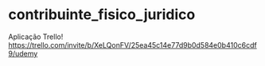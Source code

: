 # contribuinte_fisico_juridico

Aplicação Trello!
https://trello.com/invite/b/XeLQonFV/25ea45c14e77d9b0d584e0b410c6cdf9/udemy
